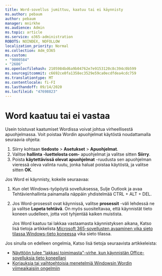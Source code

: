 ```yaml
---
title: Word-sovellus jumittuu, kaatuu tai ei käynnisty
ms.author: pebaum
author: pebaum
manager: mnirkhe
ms.audience: Admin
ms.topic: article
ms.service: o365-administration
ROBOTS: NOINDEX, NOFOLLOW
localization_priority: Normal
ms.collection: Adm_O365
ms.custom:
- "9000584"
- "2686"
ms.openlocfilehash: 2105984bd6a9b04762e7e9153120c8c394c0b599
ms.sourcegitcommit: c6692ce0fa1358ec3529e59ca0ecdfdea4cdc759
ms.translationtype: MT
ms.contentlocale: fi-FI
ms.lasthandoff: 09/14/2020
ms.locfileid: "47698823"
---
```

# <a name="word-crashes-or-doesnt-respond"></a>Word kaatuu tai ei vastaa

Usein toistuvat kaatumiset Wordissa voivat johtua virheellisestä apuohjelmassa. Voit poistaa Wordin apuohjelmat käytöstä noudattamalla seuraavia ohjeita:

1. Siirry kohtaan **tiedosto**  >  **Asetukset**  >  **Apuohjelmat**.
2. Valitse **hallinta** **-luettelosta com-** apuohjelmat ja valitse sitten **Siirry**.
3. Poista **käytettävissä olevat apuohjelmat** -ruudusta sen apuohjelman vieressä oleva valinta ruutu, jonka haluat poistaa käytöstä, ja valitse sitten **OK**.

Jos Word ei käynnisty, kokeile seuraavaa:

1.   Kun olet Windows-työpöytä sovelluksessa, Sulje Outlook ja avaa Tehtävienhallinta painamalla näppäin yhdistelmää CTRL + ALT + DEL. 
2. Jos Word-prosessit ovat käynnissä, valitse **prosessit** -väli lehdessä ne ja valitse **Lopeta tehtävä**. On myös suositeltavaa, että käynnistät tieto koneen uudelleen, jotta voit tyhjentää kaiken muistista.

    Jos Word kaatuu tai lakkaa vastaamasta käynnistyksen aikana, Katso lisä tietoja artikkelista [Microsoft 365-sovellusten avaaminen vika sieto tilassa Windows-tieto koneessa](https://support.office.com/article/Open-Office-apps-in-safe-mode-on-a-Windows-PC-dedf944a-5f4b-4afb-a453-528af4f7ac72) vika sieto tilassa.

Jos sinulla on edelleen ongelmia, Katso lisä tietoja seuraavista artikkeleista: 
- [Näyttöön tulee "lakkasi toimimasta"-virhe, kun käynnistän Office-sovelluksia tieto koneellani](https://support.office.com/article/52bd7985-4e99-4a35-84c8-2d9b8301a2fa)
- [Korjauksia tai vaihtoehtoisia menetelmiä Windowsin Wordin viimeaikaisiin ongelmiin](https://support.office.com/article/bf6bf17c-2807-4871-83ce-e337ae8f0b86)